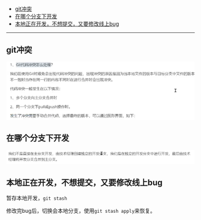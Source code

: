 - [git冲突](#git冲突)
- [在哪个分支下开发](#在哪个分支下开发)
- [本地正在开发，不想提交，又要修改线上bug](#本地正在开发不想提交又要修改线上bug)


---
## git冲突

![alt text](../../images/image-124.png)

## 在哪个分支下开发

![alt text](../../images/image-125.png)

## 本地正在开发，不想提交，又要修改线上bug

暂存本地开发，`git stash`

修改完bug后，切换会本地分支，使用`git stash apply`来恢复。